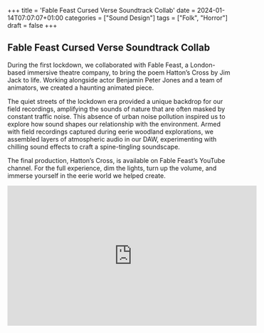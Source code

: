 +++
title = 'Fable Feast Cursed Verse Soundtrack Collab'
date = 2024-01-14T07:07:07+01:00
categories = ["Sound Design"]
tags = ["Folk", "Horror"]
draft = false
+++

## Fable Feast Cursed Verse Soundtrack Collab

During the first lockdown, we collaborated with Fable Feast, a London-based immersive theatre company, to bring the poem Hatton’s Cross by Jim Jack to life. Working alongside actor Benjamin Peter Jones and a team of animators, we created a haunting animated piece.

The quiet streets of the lockdown era provided a unique backdrop for our field recordings, amplifying the sounds of nature that are often masked by constant traffic noise. This absence of urban noise pollution inspired us to explore how sound shapes our relationship with the environment. Armed with field recordings captured during eerie woodland explorations, we assembled layers of atmospheric audio in our DAW, experimenting with chilling sound effects to craft a spine-tingling soundscape.

The final production, Hatton’s Cross, is available on Fable Feast’s YouTube channel. For the full experience, dim the lights, turn up the volume, and immerse yourself in the eerie world we helped create.

<iframe width="560" height="315" src="https://www.youtube.com/embed/VRN3FsS-eDk?si=aw1Y0iki7TPlNJ28" title="YouTube video player" frameborder="0" allow="accelerometer; autoplay; clipboard-write; encrypted-media; gyroscope; picture-in-picture; web-share" referrerpolicy="strict-origin-when-cross-origin" allowfullscreen></iframe>


